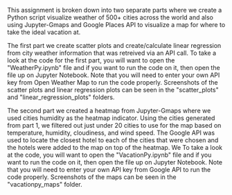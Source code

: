 This assignment is broken down into two separate parts where we create a Python script visualize weather of 500+ cities across the world and also using Jupyter-Gmaps and Google Places API to visualize a map for where to take the ideal vacation at. 

The first part we create scatter plots and create/calculate linear regression from city weather information that was retreived via an API call. To take a look at the code for the first part, you will want to open the "WeatherPy.ipynb" file and if you want to run the code on it, then open the file up on Jupyter Notebook. Note that you will need to enter your own API key from Open Weather Map to run the code properly. Screenshots of the scatter plots and linear regression plots can be seen in the "scatter_plots" and "linear_regression_plots" folders.

The second part we created a heatmap from Jupyter-Gmaps where we used cities humidity as the heatmap indicator. Using the cities generated from part 1, we filtered out just under 20 cities to use for the map based on temperature, humidity, cloudiness, and wind speed. The Google API was used to locate the closest hotel to each of the cities that were chosen and the hotels were added to the map on top of the heatmap. We To take a look at the code, you will want to open the "VacationPy.ipynb" file and if you want to run the code on it, then open the file up on Jupyter Notebook. Note that you will need to enter your own API key from Google API to run the code properly. Screenshots of the maps can be seen in the "vacationpy_maps" folder.


